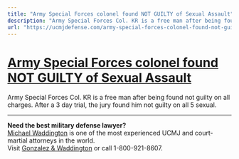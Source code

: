 ```yaml
---
title: "Army Special Forces colonel found NOT GUILTY of Sexual Assault"
description: "Army Special Forces Col. KR is a free man after being found not guilty on all charges. After a 3 day trial, the jury found him not guilty on all 5 sexual."
url: "https://ucmjdefense.com/army-special-forces-colonel-found-not-guilty-of-sexual-assault.html"
---
```


# [Army Special Forces colonel found NOT GUILTY of Sexual Assault](https://ucmjdefense.com/army-special-forces-colonel-found-not-guilty-of-sexual-assault.html)

Army Special Forces Col. KR is a free man after being found not guilty on all charges. After a 3 day trial, the jury found him not guilty on all 5 sexual.

---

**Need the best military defense lawyer?**  
[Michael Waddington](https://ucmjdefense.com/attorneys/michael-stewart-waddington-partner.html) is one of the most experienced UCMJ and court-martial attorneys in the world.  
Visit [Gonzalez & Waddington](https://ucmjdefense.com) or call 1-800-921-8607.
